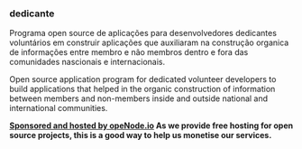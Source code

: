 ### dedicante

Programa open source de aplicações para desenvolvedores dedicantes voluntários em construir aplicações que auxiliaram na construção organica de informações entre membro e não membros dentro e fora das comunidades nascionais e internacionais.

Open source application program for dedicated volunteer developers to build applications that helped in the organic construction of information between members and non-members inside and outside national and international communities.

**<a href="https://www.openode.io/">Sponsored and hosted by opeNode.io</a>
As we provide free hosting for open source projects, this is a good way to help us monetise our services.**

